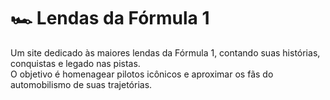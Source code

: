 # 🏎️ Lendas da Fórmula 1

Um site dedicado às maiores lendas da Fórmula 1, contando suas histórias, conquistas e legado nas pistas.  
O objetivo é homenagear pilotos icônicos e aproximar os fãs do automobilismo de suas trajetórias.
